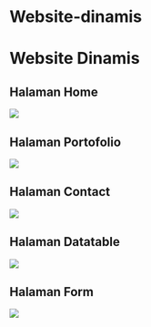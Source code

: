 # Website-dinamis

# Website Dinamis

## Halaman Home

![](assets/images/home.png)

## Halaman Portofolio

![](assets/images/portofolio.png)

## Halaman Contact

![](assets/images/kontak.png)

## Halaman Datatable

![](assets/images/table.png)

## Halaman Form

![](assets/images/form.png)
